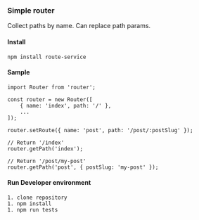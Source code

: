 ### Simple router

Collect paths by name. Can replace path params.

#### Install

```
npm install route-service
```

#### Sample

```
import Router from 'router';

const router = new Router([
	{ name: 'index', path: '/' },
    ...
]);

router.setRoute({ name: 'post', path: '/post/:postSlug' });

// Return '/index' 
router.getPath('index');

// Return '/post/my-post'
router.getPath('post', { postSlug: 'my-post' });
```

#### Run Developer environment

```
1. clone repository
1. npm install
1. npm run tests
```